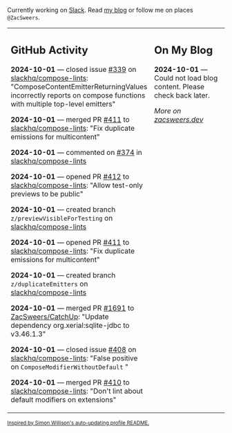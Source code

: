 Currently working on [Slack](https://slack.com/). Read [my blog](https://zacsweers.dev/) or follow me on places `@ZacSweers`.

<table><tr><td valign="top" width="60%">

## GitHub Activity
<!-- githubActivity starts -->
**2024-10-01** — closed issue [#339](https://github.com/slackhq/compose-lints/issues/339) on [slackhq/compose-lints](https://github.com/slackhq/compose-lints): "ComposeContentEmitterReturningValues incorrectly reports on compose functions with multiple top-level emitters"

**2024-10-01** — merged PR [#411](https://github.com/slackhq/compose-lints/pull/411) to [slackhq/compose-lints](https://github.com/slackhq/compose-lints): "Fix duplicate emissions for multicontent"

**2024-10-01** — commented on [#374](https://github.com/slackhq/compose-lints/issues/374#issuecomment-2387047669) in [slackhq/compose-lints](https://github.com/slackhq/compose-lints)

**2024-10-01** — opened PR [#412](https://github.com/slackhq/compose-lints/pull/412) to [slackhq/compose-lints](https://github.com/slackhq/compose-lints): "Allow test-only previews to be public"

**2024-10-01** — created branch `z/previewVisibleForTesting` on [slackhq/compose-lints](https://github.com/slackhq/compose-lints)

**2024-10-01** — opened PR [#411](https://github.com/slackhq/compose-lints/pull/411) to [slackhq/compose-lints](https://github.com/slackhq/compose-lints): "Fix duplicate emissions for multicontent"

**2024-10-01** — created branch `z/duplicateEmitters` on [slackhq/compose-lints](https://github.com/slackhq/compose-lints)

**2024-10-01** — merged PR [#1691](https://github.com/ZacSweers/CatchUp/pull/1691) to [ZacSweers/CatchUp](https://github.com/ZacSweers/CatchUp): "Update dependency org.xerial:sqlite-jdbc to v3.46.1.3"

**2024-10-01** — closed issue [#408](https://github.com/slackhq/compose-lints/issues/408) on [slackhq/compose-lints](https://github.com/slackhq/compose-lints): "False positive on `ComposeModifierWithoutDefault` "

**2024-10-01** — merged PR [#410](https://github.com/slackhq/compose-lints/pull/410) to [slackhq/compose-lints](https://github.com/slackhq/compose-lints): "Don't lint about default modifiers on extensions"
<!-- githubActivity ends -->
</td><td valign="top" width="40%">

## On My Blog
<!-- blog starts -->
**2024-10-01** — Could not load blog content. Please check back later.
<!-- blog ends -->
_More on [zacsweers.dev](https://zacsweers.dev/)_
</td></tr></table>

<sub><a href="https://simonwillison.net/2020/Jul/10/self-updating-profile-readme/">Inspired by Simon Willison's auto-updating profile README.</a></sub>